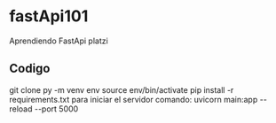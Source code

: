 # fastApi101
Aprendiendo FastApi platzi

## Codigo

git clone
py -m venv env
source env/bin/activate
pip install -r requirements.txt
para iniciar el servidor comando: uvicorn main:app --reload --port 5000
